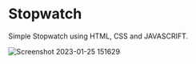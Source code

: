 # Stopwatch
Simple Stopwatch using HTML, CSS and JAVASCRIFT.


![Screenshot 2023-01-25 151629](https://user-images.githubusercontent.com/86914116/214531076-51553880-7cd4-4f4a-aa32-0760eba935b9.png)
